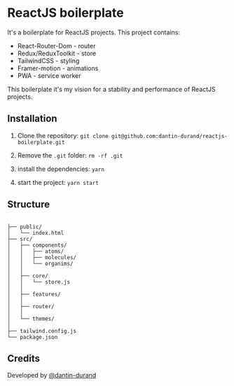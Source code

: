 # ReactJS boilerplate

It's a boilerplate for ReactJS projects.
This project contains:

- React-Router-Dom - router
- Redux/ReduxToolkit - store
- TailwindCSS - styling
- Framer-motion - animations
- PWA - service worker

This boilerplate it's my vision for a stability and performance of ReactJS projects.

## Installation

1. Clone the repository: `git clone git@github.com:dantin-durand/reactjs-boilerplate.git`

2. Remove the `.git` folder: `rm -rf .git`

3. install the dependencies: `yarn`

4. start the project: `yarn start`

## Structure

```

├── public/
│   └── index.html
├── src/
│   ├── components/
│   │   ├── atoms/
│   │   ├── molecules/
│   │   └── organims/
│   │
│   ├── core/
│   │   └── store.js
│   │
│   ├── features/
│   │
│   ├── router/
│   │
│   └── themes/
│
├── tailwind.config.js
└── package.json

```

## Credits

Developed by [@dantin-durand](https://github.com/dantin-durand)
